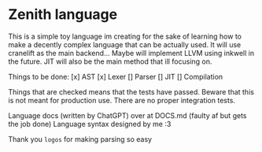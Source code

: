 # Zenith language

This is a simple toy language im creating for the sake of learning how to make a decently complex language that can be actually used. It will use cranelift as the main backend... Maybe will implement LLVM using inkwell in the future. JIT will also be the main method that ill focusing on.

Things to be done:
[x] AST
[x] Lexer
[] Parser
[] JIT
[] Compilation

Things that are checked means that the tests have passed. Beware that this is not meant for production use.
There are no proper integration tests.

Language docs (written by ChatGPT) over at DOCS.md (faulty af but gets the job done)
Language syntax designed by me :3

Thank you `logos` for making parsing so easy
